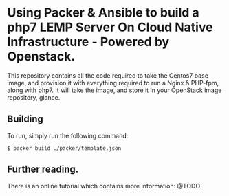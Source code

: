 # Using Packer & Ansible to build a php7 LEMP Server On Cloud Native Infrastructure - Powered by Openstack.

This repository contains all the code required to take the Centos7 base image, and provision it with everything required to run a Nginx & PHP-fpm, along with php7. It will take the image, and store it in your OpenStack image repository, glance.

## Building

To run, simply run the following command:

```
$ packer build ./packer/template.json
```

## Further reading.

There is an online tutorial which contains more information: @TODO